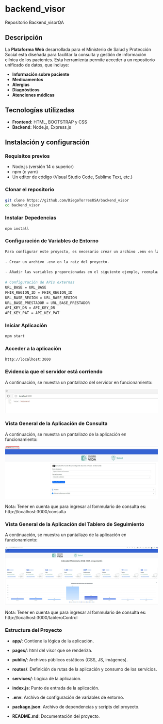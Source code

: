 # backend_visor

Repositorio Backend_visorQA

## Descripción

La **Plataforma Web** desarrollada para el Ministerio de Salud y Protección Social está diseñada para facilitar la consulta y gestión de información clínica de los pacientes. Esta herramienta permite acceder a un repositorio unificado de datos, que incluye:

- **Información sobre paciente**
- **Medicamentos**
- **Alergias**
- **Diagnósticos**
- **Atenciones médicas**

## Tecnologías utilizadas

- **Frontend:** HTML, BOOTSTRAP y CSS
- **Backend:** Node.js, Express.js

## Instalación y configuración

### Requisitos previos

- Node.js (versión 14 o superior)
- npm (o yarn)
- Un editor de código (Visual Studio Code, Sublime Text, etc.)

### Clonar el repositorio

```bash
git clone https://github.com/DiegoTorresUSA/backend_visor
cd backend_visor
```

### Instalar Depedencias

```bash
npm install
```

### Configuración de Variables de Entorno

```bash
Para configurar este proyecto, es necesario crear un archivo .env en la raíz del proyecto. Este archivo almacenará las variables de entorno necesarias para que la aplicación funcione correctamente.

- Crear un archivo .env en la raíz del proyecto.

- Añadir las variables proporcionadas en el siguiente ejemplo, reemplazando los valores según necesidades.

# Configuración de APIs externas
URL_BASE = URL_BASE
FHIR_REGION_ID = FHIR_REGION_ID
URL_BASE_REGION = URL_BASE_REGION
URL_BASE_PRESTADOR = URL_BASE_PRESTADOR
API_KEY_DR = API_KEY_DR
API_KEY_PAT = API_KEY_PAT
```

### Iniciar Aplicación

```bash
npm start
```

### Acceder a la aplicación

```bash
http://localhost:3000
```

### Evidencia que el servidor está corriendo

A continuación, se muestra un pantallazo del servidor en funcionamiento:

<p align="center">
  <img src="src/assets/Aplicacion.jpg" alt="Pantallazo de la Aplicación" width="600">
</p>

### Vista General de la Aplicación de Consulta

A continuación, se muestra un pantallazo de la aplicación en funcionamiento:

<p align="center">
  <img src="src/assets/consulta.jpg" alt="Pantallazo de la Aplicación" width="600">
</p>

Nota: Tener en cuenta que para ingresar al fommulario de consulta es: http://localhost:3000/consulta

### Vista General de la Aplicación del Tablero de Seguimiento

A continuación, se muestra un pantallazo de la aplicación en funcionamiento:

<p align="center">
  <img src="src/assets/tablero.jpg" alt="Pantallazo de la Aplicación" width="600">
</p>

Nota: Tener en cuenta que para ingresar al fommulario de consulta es: http://localhost:3000/tableroControl

### Estructura del Proyecto

- **app/**: Contiene la lógica de la aplicación.

- **pages/**: html del visor que se renderiza.

- **public/**: Archivos públicos estáticos (CSS, JS, imágenes).

- **routes/**: Definición de rutas de la aplicación y consumo de los servicios.
- **services/**: Lógica de la aplicacion.

- **index.js**: Punto de entrada de la aplicación.

- **.env**: Archivo de configuración de variables de entorno.

- **package.json**: Archivo de dependencias y scripts del proyecto.

- **README.md**: Documentación del proyecto.
